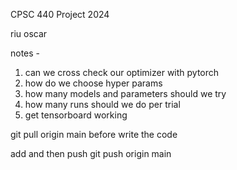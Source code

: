 CPSC 440 Project 2024

riu
oscar 

notes - 

1. can we cross check our optimizer with pytorch
2. how do we choose hyper params
3. how many models and parameters should we try
4. how many runs should we do per trial
5. get tensorboard working


git pull origin main  before write the code

add and then push 
git push origin main
